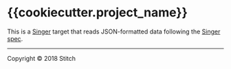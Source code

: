 # {{cookiecutter.project_name}}

This is a [Singer](https://singer.io) target that reads JSON-formatted data
following the [Singer spec](https://github.com/singer-io/getting-started/blob/master/SPEC.md).


---

Copyright &copy; 2018 Stitch
